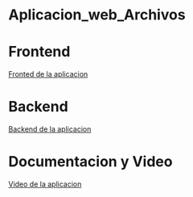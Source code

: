 # Aplicacion_web_Archivos

# Frontend
[Fronted de la aplicacion](https://github.com/117CarlosCoder/Frontend_Archivos_2024)

# Backend
[Backend de la aplicacion](https://github.com/117CarlosCoder/APIREST_ARCHIVOS_SPRINGBOOT)

# Documentacion y Video
[Video de la aplicacion](https://drive.google.com/file/d/15uL_JlzPYmjZil6hyoMDN1zCipuCgp2a/view?usp=drive_link)
